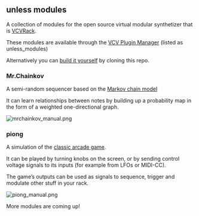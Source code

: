 ## unless modules

A collection of modules for the open source virtual modular synthetizer that is [VCVRack](https://vcvrack.com).

These modules are available through the [VCV Plugin Manager](https://vcvrack.com/plugins.html) (listed as unless_modules)

Alternatively you can [build it yourself](https://github.com/VCVRack/Rack#setting-up-your-development-environment) by cloning this repo.


### Mr.Chainkov

A semi-random sequencer based on the [Markov chain model](https://en.wikipedia.org/wiki/Markov_chain)

It can learn relationships between notes by building up a probability map in the form of a weighted one-directional graph.

![mrchainkov_manual.png](https://gitlab.com/unlessgames/unless_modules/raw/master/manual/mrchainkov_manual.png)


### piong

A simulation of the [classic arcade game](https://en.wikipedia.org/wiki/Pong).

It can be played by turning knobs on the screen, or by sending control voltage signals to its inputs (for example from LFOs or MIDI-CC).

The game’s outputs can be used as signals to sequence, trigger and modulate other stuff in your rack. 


![piong_manual.png](https://gitlab.com/unlessgames/unless_modules/raw/master/manual/piong_manual.png)

More modules are coming up!
